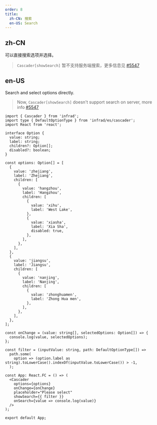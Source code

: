```yaml
---
order: 8
title:
  zh-CN: 搜索
  en-US: Search
---
```


## zh-CN

可以直接搜索选项并选择。

> `Cascader[showSearch]` 暂不支持服务端搜索，更多信息见 [#5547](https://github.com/ant-design/ant-design/issues/5547)

## en-US

Search and select options directly.

> Now, `Cascader[showSearch]` doesn't support search on server, more info [#5547](https://github.com/ant-design/ant-design/issues/5547)

```tsx
import { Cascader } from 'infrad';
import type { DefaultOptionType } from 'infrad/es/cascader';
import React from 'react';

interface Option {
  value: string;
  label: string;
  children?: Option[];
  disabled?: boolean;
}

const options: Option[] = [
  {
    value: 'zhejiang',
    label: 'Zhejiang',
    children: [
      {
        value: 'hangzhou',
        label: 'Hangzhou',
        children: [
          {
            value: 'xihu',
            label: 'West Lake',
          },
          {
            value: 'xiasha',
            label: 'Xia Sha',
            disabled: true,
          },
        ],
      },
    ],
  },
  {
    value: 'jiangsu',
    label: 'Jiangsu',
    children: [
      {
        value: 'nanjing',
        label: 'Nanjing',
        children: [
          {
            value: 'zhonghuamen',
            label: 'Zhong Hua men',
          },
        ],
      },
    ],
  },
];

const onChange = (value: string[], selectedOptions: Option[]) => {
  console.log(value, selectedOptions);
};

const filter = (inputValue: string, path: DefaultOptionType[]) =>
  path.some(
    option => (option.label as string).toLowerCase().indexOf(inputValue.toLowerCase()) > -1,
  );

const App: React.FC = () => (
  <Cascader
    options={options}
    onChange={onChange}
    placeholder="Please select"
    showSearch={{ filter }}
    onSearch={value => console.log(value)}
  />
);

export default App;
```
